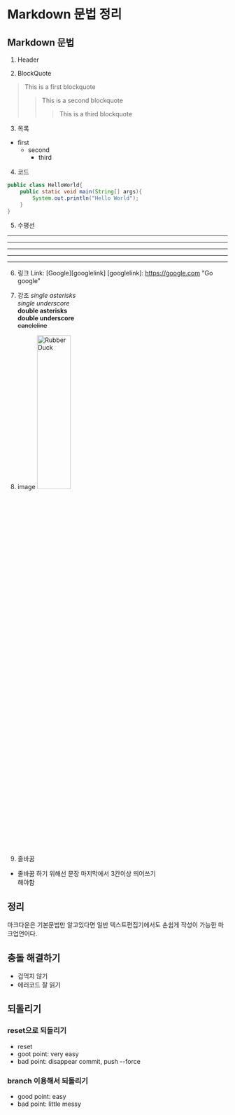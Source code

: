 Markdown 문법 정리
================

## Markdown 문법

1. Header

2. BlockQuote
> This is a first blockquote
> > This is a second blockquote
> > > This is a third blockquote

3. 목록
  * first
    * second
      * third

4. 코드
```java
public class HelloWorld{
    public static void main(String[] args){
        System.out.println("Hello World");
    }
}
```

5. 수평선
* * *
***
*****
- - -
--------

6. 링크
Link: [Google][googlelink]
[googlelink]: https://google.com "Go google"

7. 강조
*single asterisks*    
_single underscore_    
**double asterisks**    
__double underscore__    
~~cancleline~~    

8. image
<img src="/path/to/img.jpg" width="40%" height="30%" title="px(픽셀) 크기 설정" alt="RubberDuck"></img>

9. 줄바꿈
 * 줄바꿈 하기 위해선 문장 마지막에서 3칸이상 띄어쓰기    
   해야함

## 정리

마크다운은 기본문법만 알고있다면 일반 텍스트편집기에서도 손쉽게 작성이 가능한 마크업언어다.

## 충돌 해결하기

- 겁먹지 않기
- 에러코드 잘 읽기

## 되돌리기

### reset으로 되돌리기
- reset
- goot point: very easy
- bad point: disappear commit, push --force

### branch 이용해서 되돌리기
- good point: easy
- bad point: little messy